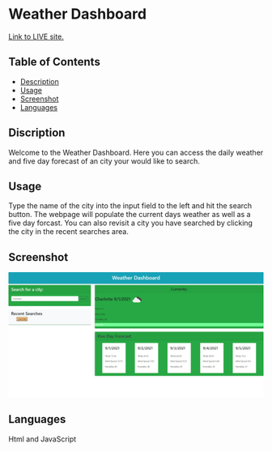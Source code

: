# Weather Dashboard 
 
[Link to LIVE site.](https://ashbylb.github.io/current-weather-dashboard/)

## Table of Contents
- [Description](#Description)
- [Usage](#Usage)
- [Screenshot](#Screenshot)
- [Languages](#Languages)

## Discription
Welcome to the Weather Dashboard.  Here you can access the daily weather and five day forecast of an city your would like to search.

## Usage 
Type the name of the city into the input field to the left and hit the search button.  The webpage will populate the current days weather as well as a five day forcast. You can also revisit a city you have searched by clicking the city in the recent searches area. 

## Screenshot
 

![Dashboard Screenshot](./assets/img/weather.png)

## Languages
Html and JavaScript